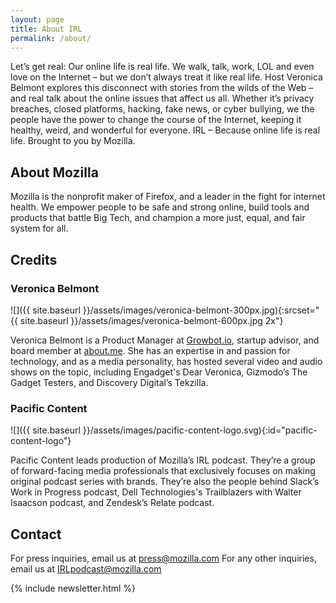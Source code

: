 ```yaml
---
layout: page
title: About IRL
permalink: /about/
---
```


Let’s get real: Our online life is real life. We walk, talk, work, LOL and even love on the Internet – but we don’t always treat it like real life. Host Veronica Belmont explores this disconnect with stories from the wilds of the Web – and real talk about the online issues that affect us all. Whether it’s privacy breaches, closed platforms, hacking, fake news, or cyber bullying, we the people have the power to change the course of the Internet, keeping it healthy, weird, and wonderful for everyone. IRL – Because online life is real life. Brought to you by Mozilla.

## About Mozilla

Mozilla is the nonprofit maker of Firefox, and a leader in the fight for internet health. We empower people to be safe and strong online, build tools and products that battle Big Tech, and champion a more just, equal, and fair system for all.

## Credits

### Veronica Belmont

![]({{ site.baseurl }}/assets/images/veronica-belmont-300px.jpg){:srcset="{{ site.baseurl }}/assets/images/veronica-belmont-600px.jpg 2x"}

Veronica Belmont is a Product Manager at [Growbot.io](https://www.growbot.io/), startup advisor, and board member at [about.me](https://about.me/). She has an expertise in and passion for technology, and as a media personality, has hosted several video and audio shows on the topic, including Engadget's Dear Veronica, Gizmodo’s The Gadget Testers, and Discovery Digital’s Tekzilla.

### Pacific Content

![]({{ site.baseurl }}/assets/images/pacific-content-logo.svg){:id="pacific-content-logo"}

Pacific Content leads production of Mozilla’s IRL podcast. They’re a group of forward-facing media professionals that exclusively focuses on making original podcast series with brands. They’re also the people behind Slack’s Work in Progress podcast, Dell Technologies's Trailblazers with Walter Isaacson podcast, and Zendesk’s Relate podcast.

## Contact

For press inquiries, email us at [press@mozilla.com](press@mozilla.com)
For any other inquiries, email us at [IRLpodcast@mozilla.com](IRLpodcast@mozilla.com)

{% include newsletter.html %}
